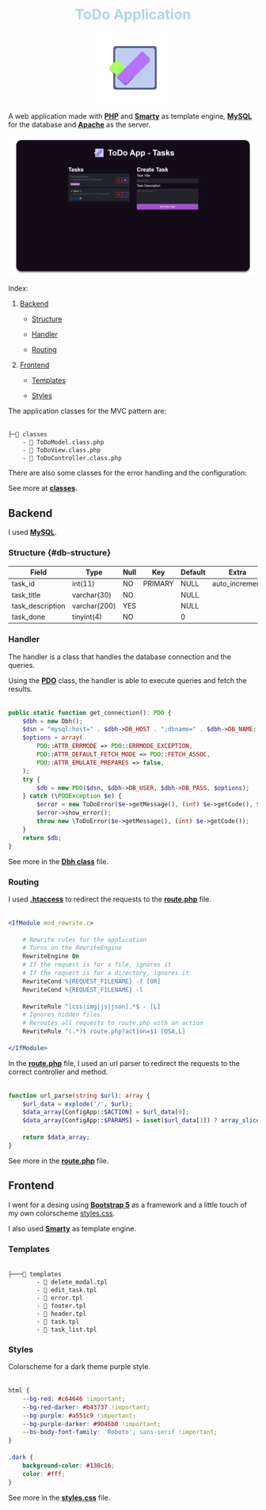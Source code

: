 # <center><font color="lightblue">ToDo Application</font></center>

<p align="center">
    <img alt="ToDo App Logo" src="public/images/icons/ToDo_App_icon_144x144.png" width="144" height="144"/>
</p>

A web application made with **[PHP](https://www.php.net/)** and **[Smarty](https://www.smarty.net/)** as template engine, **[MySQL](https://www.mysql.com/)** for the database and **[Apache](https://www.apache.org/)** as the server.

![Presentation Image](screenshots/presentation.png)

Index:

1. [Backend](#backend)

    - [Structure](#structure)

    - [Handler](#handler)

    - [Routing](#routing)

2. [Frontend](#frontend)

    - [Templates](#templates)

    - [Styles](#styles)

The application classes for the MVC pattern are:

```tree

├─📂 classes
    - 🐘 ToDoModel.class.php
    - 🐘 ToDoView.class.php
    - 🐘 ToDoController.class.php

```

There are also some classes for the error handling and the configuration:

See more at [**classes**](public/classes/).

## Backend

I used **[MySQL](https://www.mysql.com/)**.

### Structure {#db-structure}

| **Field**        | **Type**     | **Null**    | **Key**   | **Default**   | **Extra**      |
|------------------|--------------|-------------|-----------|---------------|----------------|
| task_id          | int(11)      | NO          | PRIMARY   | NULL          | auto_increment |
| task_title       | varchar(30)  | NO          |           | NULL          |                |
| task_description | varchar(200) | YES         |           | NULL          |                |
| task_done        | tinyint(4)   | NO          |           | 0             |                |

### Handler

The handler is a class that handles the database connection and the queries.

Using the **[PDO](https://www.php.net/manual/en/class.pdo.php)** class, the handler is able to execute queries and fetch the results.

```php

public static function get_connection(): PDO {
    $dbh = new Dbh();
    $dsn = "mysql:host=" . $dbh->DB_HOST . ";dbname=" . $dbh->DB_NAME;
    $options = array(
        PDO::ATTR_ERRMODE => PDO::ERRMODE_EXCEPTION,
        PDO::ATTR_DEFAULT_FETCH_MODE => PDO::FETCH_ASSOC,
        PDO::ATTR_EMULATE_PREPARES => false,
    );
    try {
        $db = new PDO($dsn, $dbh->DB_USER, $dbh->DB_PASS, $options);
    } catch (\PDOException $e) {
        $error = new ToDoError($e->getMessage(), (int) $e->getCode(), $e);
        $error->show_error();
        throw new \ToDoError($e->getMessage(), (int) $e->getCode());
    }
    return $db;
}

```

See more in the **[Dbh class](public/classes/Dbh.class.php)** file.

### Routing

I used **[.htaccess](public/.htaccess)** to redirect the requests to the **[route.php](public/route.php)** file.

```apache

<IfModule mod_rewrite.c>
    
    # Rewrite rules for the application
    # Turns on the RewriteEngine
    RewriteEngine On
    # If the request is for a file, ignores it
    # If the request is for a directory, ignores it
    RewriteCond %{REQUEST_FILENAME} -f [OR]  
    RewriteCond %{REQUEST_FILENAME} -l

    RewriteRule ^[css|img|js|json].*$ - [L]
    # Ignores hidden files
    # Reroutes all requests to route.php with an action
    RewriteRule ^(.*)$ route.php?action=$1 [QSA,L]

</IfModule>

```

In the **[route.php](public/route.php)** file, I used an url parser to redirect the requests to the correct controller and method.

```php

function url_parse(string $url): array {
    $url_data = explode('/', $url);
    $data_array[ConfigApp::$ACTION] = $url_data[0];
    $data_array[ConfigApp::$PARAMS] = isset($url_data[1]) ? array_slice($url_data, 1) : null;

    return $data_array;
}

```

See more in the **[route.php](public/route.php)** file.

## Frontend

I went for a desing using **[Bootstrap 5](https://getbootstrap.com/)** as a framework and a little touch of my own colorscheme [styles.css](public/css/styles.css).

I also used **[Smarty](https://www.smarty.net/)** as template engine.

### Templates

```tree

├───📂 templates
        - 📝 delete_modal.tpl
        - 📝 edit_task.tpl
        - 📝 error.tpl
        - 📝 footer.tpl
        - 📝 header.tpl
        - 📝 task.tpl
        - 📝 task_list.tpl

```

### Styles

Colorscheme for a dark theme purple style.

```css

html {
    --bg-red: #c64646 !important;
    --bg-red-darker: #b43737 !important;
    --bg-purple: #a551c9 !important;
    --bg-purple-darker: #9046b0 !important;
    --bs-body-font-family: 'Roboto', sans-serif !important;
}

.dark {
    background-color: #130c16;
    color: #fff;
}

```

See more in the **[styles.css](public/css/styles.css)** file.
